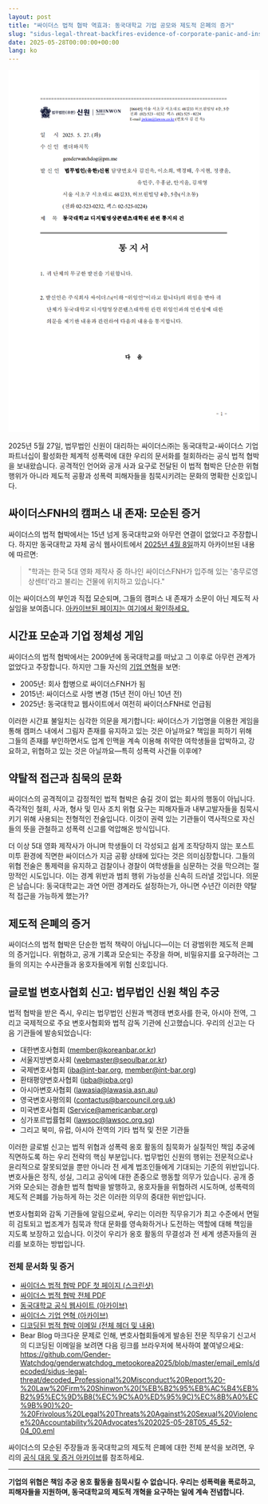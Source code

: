 ```yaml
---
layout: post
title: "싸이더스 법적 협박 역효과: 동국대학교 기업 공모와 제도적 은폐의 증거"
slug: "sidus-legal-threat-backfires-evidence-of-corporate-panic-and-institutional-cover-up-at-dongguk-university-ko"
date: 2025-05-28T00:00:00+00:00
lang: ko
---
```


![싸이더스 법적 협박 PDF 첫 페이지](https://github.com/Gender-Watchdog/genderwatchdog_metookorea2025/blob/master/imgs/sidus-legal-threats/sidus-legal-threat-1.png?raw=true)

2025년 5월 27일, 법무법인 신원이 대리하는 싸이더스㈜는 동국대학교-싸이더스 기업 파트너십이 활성화한 체계적 성폭력에 대한 우리의 문서화를 철회하라는 공식 법적 협박을 보내왔습니다. 공격적인 언어와 공개 사과 요구로 전달된 이 법적 협박은 단순한 위협 행위가 아니라 제도적 공황과 성폭력 피해자들을 침묵시키려는 문화의 명확한 신호입니다.

## 싸이더스FNH의 캠퍼스 내 존재: 모순된 증거

싸이더스의 법적 협박에서는 15년 넘게 동국대학교와 아무런 연결이 없었다고 주장합니다. 하지만 동국대학교 자체 공식 웹사이트에서 [2025년 4월 8일](https://web.archive.org/web/20250408005624/https://www.dongguk.edu/eng/dandae/122#)까지 아카이브된 내용에 따르면:

> "학과는 한국 5대 영화 제작사 중 하나인 싸이더스FNH가 입주해 있는 '충무로영상센터'라고 불리는 건물에 위치하고 있습니다."

이는 싸이더스의 부인과 직접 모순되며, 그들의 캠퍼스 내 존재가 소문이 아닌 제도적 사실임을 보여줍니다. [아카이브된 페이지는 여기에서 확인하세요.](https://web.archive.org/web/20250408005624/https://www.dongguk.edu/eng/dandae/122#)

## 시간표 모순과 기업 정체성 게임

싸이더스의 법적 협박에서는 2009년에 동국대학교를 떠났고 그 이후로 아무런 관계가 없었다고 주장합니다. 하지만 그들 자신의 [기업 연혁](https://archive.md/NJy3h#selection-161.7-156.13)을 보면:
- 2005년: 회사 합병으로 싸이더스FNH가 됨
- 2015년: 싸이더스로 사명 변경 (15년 전이 아닌 10년 전)
- 2025년: 동국대학교 웹사이트에서 여전히 싸이더스FNH로 언급됨

이러한 시간표 불일치는 심각한 의문을 제기합니다: 싸이더스가 기업명을 이용한 게임을 통해 캠퍼스 내에서 그림자 존재를 유지하고 있는 것은 아닐까요? 책임을 피하기 위해 그들의 존재를 부인하면서도 업계 인맥을 계속 이용해 취약한 여학생들을 압박하고, 강요하고, 위협하고 있는 것은 아닐까요—특히 성폭력 사건들 이후에?

## 약탈적 접근과 침묵의 문화

싸이더스의 공격적이고 감정적인 법적 협박은 숨길 것이 없는 회사의 행동이 아닙니다. 즉각적인 철회, 사과, 형사 및 민사 조치 위협 요구는 피해자들과 내부고발자들을 침묵시키기 위해 사용되는 전형적인 전술입니다. 이것이 권력 있는 기관들이 역사적으로 자신들의 뜻을 관철하고 성폭력 신고를 억압해온 방식입니다.

더 이상 5대 영화 제작사가 아니며 학생들이 더 각성되고 쉽게 조작당하지 않는 포스트 미투 환경에 직면한 싸이더스가 지금 공황 상태에 있다는 것은 의미심장합니다. 그들의 위협 전술은 통제력을 유지하고 검찰이나 경찰이 여학생들을 심문하는 것을 막으려는 절망적인 시도입니다. 이는 경계 위반과 범죄 행위 가능성을 신속히 드러낼 것입니다. 의문은 남습니다: 동국대학교는 과연 어떤 경계라도 설정하는가, 아니면 수년간 이러한 약탈적 접근을 가능하게 했는가?

## 제도적 은폐의 증거

싸이더스의 법적 협박은 단순한 법적 책략이 아닙니다—이는 더 광범위한 제도적 은폐의 증거입니다. 위협하고, 공개 기록과 모순되는 주장을 하며, 비밀유지를 요구하려는 그들의 의지는 수사관들과 옹호자들에게 위험 신호입니다.

## 글로벌 변호사협회 신고: 법무법인 신원 책임 추궁

법적 협박을 받은 즉시, 우리는 법무법인 신원과 백경태 변호사를 한국, 아시아 전역, 그리고 국제적으로 주요 변호사협회와 법적 감독 기관에 신고했습니다. 우리의 신고는 다음 기관들에 발송되었습니다:
- 대한변호사협회 (member@koreanbar.or.kr)
- 서울지방변호사회 (webmaster@seoulbar.or.kr)
- 국제변호사협회 (iba@int-bar.org, member@int-bar.org)
- 환태평양변호사협회 (ipba@ipba.org)
- 아시아변호사협회 (lawasia@lawasia.asn.au)
- 영국변호사평의회 (contactus@barcouncil.org.uk)
- 미국변호사협회 (Service@americanbar.org)
- 싱가포르법률협회 (lawsoc@lawsoc.org.sg)
- 그리고 북미, 유럽, 아시아 전역의 기타 법적 및 전문 기관들

이러한 글로벌 신고는 법적 위협과 성폭력 옹호 활동의 침묵화가 실질적인 책임 추궁에 직면하도록 하는 우리 전략의 핵심 부분입니다. 법무법인 신원의 행위는 전문적으로나 윤리적으로 잘못되었을 뿐만 아니라 전 세계 법조인들에게 기대되는 기준의 위반입니다. 변호사들은 정직, 성실, 그리고 공익에 대한 존중으로 행동할 의무가 있습니다. 공개 증거와 모순되는 경솔한 법적 협박을 발행하고, 옹호자들을 위협하려 시도하며, 성폭력의 제도적 은폐를 가능하게 하는 것은 이러한 의무의 중대한 위반입니다.

변호사협회와 감독 기관들에 알림으로써, 우리는 이러한 직무유기가 최고 수준에서 면밀히 검토되고 법조계가 침묵과 학대 문화를 영속화하거나 도전하는 역할에 대해 책임을 지도록 보장하고 있습니다. 이것이 우리가 옹호 활동의 무결성과 전 세계 생존자들의 권리를 보호하는 방법입니다.

### 전체 문서화 및 증거
- [싸이더스 법적 협박 PDF 첫 페이지 (스크린샷)](https://github.com/Gender-Watchdog/genderwatchdog_metookorea2025/blob/master/imgs/sidus-legal-threats/sidus-legal-threat-1.png?raw=true)
- [싸이더스 법적 협박 전체 PDF](https://github.com/Gender-Watchdog/genderwatchdog_metookorea2025/blob/master/email_emls/sidus-fnh-threats/%5B%EB%B2%95%EB%AC%B4%EB%B2%95%EC%9D%B8(%EC%9C%A0%ED%95%9C)%EC%8B%A0%EC%9B%90%5D%20%EC%9A%B0%EB%A6%AC%20%EC%B8%A1%20%ED%86%B5%EC%A7%80%EC%84%9C(%EC%8B%B8%EC%9D%B4%EB%8D%94%EC%8A%A4_%EC%A0%A0%EB%8D%94%EC%99%80%EC%B9%98%EB%8F%85)_250527.pdf)
- [동국대학교 공식 웹사이트 (아카이브)](https://web.archive.org/web/20250408005624/https://www.dongguk.edu/eng/dandae/122#)
- [싸이더스 기업 연혁 (아카이브)](https://archive.md/NJy3h#selection-161.7-156.13)
- [디코딩된 법적 협박 이메일 (전체 헤더 및 내용)](https://github.com/Gender-Watchdog/genderwatchdog_metookorea2025/blob/master/email_emls/decoded/sidus-legal-threat/decoded_sidus_threat_legal_letterhead_%5B%EB%B2%95%EB%AC%B4%EB%B2%95%EC%9D%B8(%EC%9C%A0%ED%95%9C)%EC%8B%A0%EC%9B%90%5D%20%EC%98%81%ED%99%94%EC%82%AC%20%EC%8B%B8%EC%9D%B4%EB%8D%94%EC%8A%A4%20%EA%B4%80%EB%A0%A8%20%ED%86%B5%EC%A7%80%EC%84%9C%20%EB%B0%9C%EC%86%A1%EC%9D%98%20%EA%B1%B4%202025-05-27T02_30_44-04_00.eml)
- Bear Blog 마크다운 문제로 인해, 변호사협회들에게 발송된 전문 직무유기 신고서의 디코딩된 이메일을 보려면 다음 링크를 브라우저에 복사하여 붙여넣으세요:
  https://github.com/Gender-Watchdog/genderwatchdog_metookorea2025/blob/master/email_emls/decoded/sidus-legal-threat/decoded_Professional%20Misconduct%20Report%20-%20Law%20Firm%20Shinwon%20(%EB%B2%95%EB%AC%B4%EB%B2%95%EC%9D%B8(%EC%9C%A0%ED%95%9C)%EC%8B%A0%EC%9B%90)%20-%20Frivolous%20Legal%20Threats%20Against%20Sexual%20Violence%20Accountability%20Advocates%202025-05-28T05_45_52-04_00.eml

싸이더스의 모순된 주장들과 동국대학교의 제도적 은폐에 대한 전체 분석을 보려면, 우리의 [공식 대응 및 증거 아카이브](https://github.com/Gender-Watchdog/genderwatchdog_metookorea2025/tree/master/email_emls/sidus-fnh-threats)를 참조하세요.

---

**기업의 위협은 책임 추궁 옹호 활동을 침묵시킬 수 없습니다. 우리는 성폭력을 폭로하고, 피해자들을 지원하며, 동국대학교의 제도적 개혁을 요구하는 일에 계속 전념합니다.**


